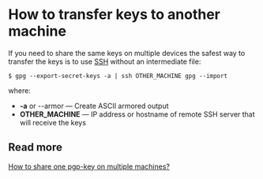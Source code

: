
# How to transfer keys to another machine

If you need to share the same keys on multiple devices the safest way to transfer the keys is to use [SSH](../../linux/ssh.md) without an intermediate file:

    $ gpg --export-secret-keys -a | ssh OTHER_MACHINE gpg --import

where:

- **-a** or --armor — Create ASCII armored output
- **OTHER_MACHINE** — IP address or hostname of remote SSH server that will receive the keys

## Read more

[How to share one pgp-key on multiple machines?](https://askubuntu.com/questions/32438/how-to-share-one-pgp-key-on-multiple-machines)